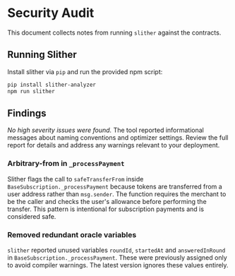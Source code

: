 # Security Audit

This document collects notes from running `slither` against the contracts.

## Running Slither

Install slither via `pip` and run the provided npm script:

```bash
pip install slither-analyzer
npm run slither
```

## Findings

_No high severity issues were found._ The tool reported informational messages
about naming conventions and optimizer settings. Review the full report for
details and address any warnings relevant to your deployment.

### Arbitrary-from in `_processPayment`

Slither flags the call to `safeTransferFrom` inside
`BaseSubscription._processPayment` because tokens are transferred from a user
address rather than `msg.sender`. The function requires the merchant to be the
caller and checks the user's allowance before performing the transfer. This
pattern is intentional for subscription payments and is considered safe.

### Removed redundant oracle variables

`slither` reported unused variables `roundId`, `startedAt` and `answeredInRound`
in `BaseSubscription._processPayment`. These were previously assigned only to
avoid compiler warnings. The latest version ignores these values entirely.
